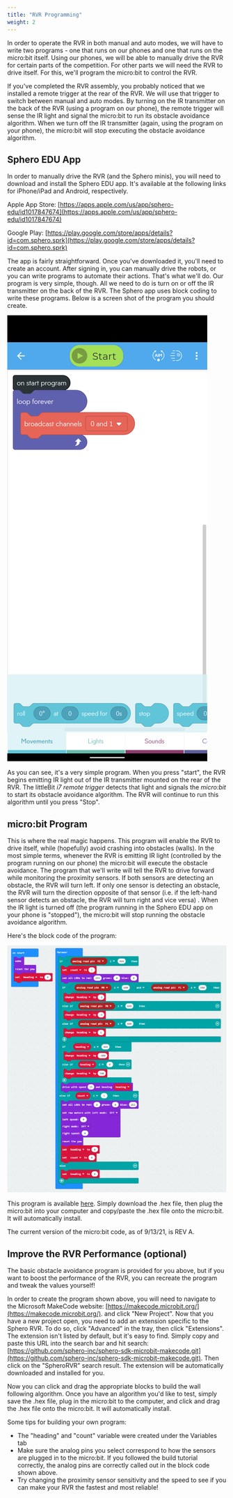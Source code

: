 ```yaml
---
title: "RVR Programming"
weight: 2
---
```


In order to operate the RVR in both manual and auto modes,
we will have to write two programs - one that runs on our phones and one that
runs on the micro:bit itself. Using our phones, we will be able to manually
drive the RVR for certain parts of the competition. For other parts we will
need the RVR to drive itself. For this, we'll program the micro:bit to control the RVR.

If you've completed the RVR assembly, you probably noticed that we installed a remote
trigger at the rear of the RVR. We will use that trigger to switch between manual
and auto modes. By turning on the IR transmitter on the back of the RVR
(using a program on our phone), the remote trigger will sense the IR light and
signal the micro:bit to run its obstacle avoidance algorithm. When we turn off
the IR transmitter (again, using the program on your phone), the micro:bit will
stop executing the obstacle avoidance algorithm.

## Sphero EDU App

In order to manually drive the RVR (and the Sphero minis),
you will need to download and install the Sphero EDU app. It's available at
the following links for iPhone/iPad and Android, respectively.

Apple App Store: [https://apps.apple.com/us/app/sphero-edu/id1017847674](https://apps.apple.com/us/app/sphero-edu/id1017847674)

Google Play: [https://play.google.com/store/apps/details?id=com.sphero.sprk](https://play.google.com/store/apps/details?id=com.sphero.sprk)

The app is fairly straightforward. Once you've downloaded it,
you'll need to create an account. After signing in, you can manually drive
the robots, or you can write programs to automate their actions.
That's what we'll do. Our program is very simple, though.
All we need to do is turn on or off the IR transmitter on the back of the RVR.
The Sphero app uses block coding to write these programs. Below is a screen
shot of the program you should create.

![](SpheroCode.png)

As you can see, it's a very simple program. When you press "start", the
RVR begins emitting IR light out of the IR transmitter mounted on the rear of the RVR.
The littleBit _i7 remote trigger_ detects that light and signals the _micro:bit_ to
start its obstacle avoidance algorithm. The RVR will continue to run this algorithm
until you press "Stop".

## micro:bit Program

This is where the real magic happens. This program will enable the RVR to
drive itself, while (hopefully) avoid crashing into obstacles (walls). In
the most simple terms, whenever the RVR is emitting IR light (controlled by
the program running on our phone) the micro:bit will execute the obstacle
avoidance. The program that we'll write will tell the RVR to drive forward
while monitoring the proximity sensors. If both sensors are detecting an
obstacle, the RVR will turn left. If only one sensor is detecting an obstacle,
the RVR will turn the direction opposite of that sensor (i.e. if the left-hand
sensor detects an obstacle, the RVR will turn right and vice versa) . When the
IR light is turned off (the program running in the Sphero EDU app on your phone
is "stopped"), the micro:bit will stop running the obstacle avoidance algorithm.

Here's the block code of the program:

![REV A Block Code](WallFollowingBlockCodeREVA.jpg)

This program is available
[here](https://github.com/bellflight/AVR-2022/tree/main/RVR/microbit-AVR-Wall-Following-Test-REV-A.hex).
Simply download the .hex file, then plug the micro:bit into your computer and
copy/paste the .hex file onto the micro:bit. It will automatically install.

The current version of the micro:bit code, as of 9/13/21, is REV A.

## Improve the RVR Performance (optional)

The basic obstacle avoidance program is provided for you above, but if you want
to boost the performance of the RVR, you can recreate the program and tweak the
values yourself!

In order to create the program shown above, you will need to navigate to the
Microsoft MakeCode website:
[https://makecode.microbit.org/](https://makecode.microbit.org/).
and click "New Project". Now that you have a new project open, you
need to add an extension specific to the
Sphero RVR. To do so, click "Advanced" in the tray, then click "Extensions".
The extension isn't listed by default, but it's easy to find. Simply copy and paste
this URL into the search bar and hit search:
[https://github.com/sphero-inc/sphero-sdk-microbit-makecode.git](https://github.com/sphero-inc/sphero-sdk-microbit-makecode.git).
Then click on the "SpheroRVR" search result. The extension will be automatically
downloaded and installed for you.

Now you can click and drag the appropriate blocks to build the wall
following algorithm. Once you have an algorithm you'd like to test, simply save
the .hex file, plug in the micro:bit to the computer, and click and drag the .hex
file onto the micro:bit. It will automatically install.

Some tips for building your own program:

- The "heading" and "count" variable were created under the Variables tab
- Make sure the analog pins you select correspond to how the sensors are plugged
  in to the micro:bit. If you followed the build tutorial correctly,
  the analog pins are correctly called out in the block code shown above.
- Try changing the proximity sensor sensitivity and the speed to see if you
  can make your RVR the fastest and most reliable!
